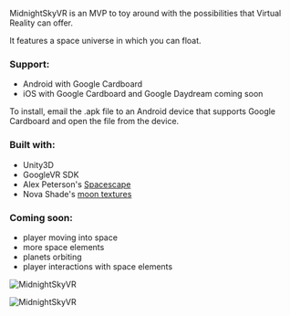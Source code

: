 MidnightSkyVR is an MVP to toy around with the possibilities that Virtual Reality can offer.

It features a space universe in which you can float.

### Support:
- Android with Google Cardboard
- iOS with Google Cardboard and Google Daydream coming soon

To install, email the .apk file to an Android device that supports Google Cardboard and open the file from the device.

### Built with:
- Unity3D
- GoogleVR SDK
- Alex Peterson's [Spacescape](http://alexcpeterson.com/spacescape/)
- Nova Shade's [moon textures](https://www.assetstore.unity3d.com/en/#!/content/48514)

### Coming soon:
- player moving into space
- more space elements
- planets orbiting
- player interactions with space elements

![MidnightSkyVR](https://pbs.twimg.com/media/C1LAIuZW8AA2Bzg.jpg)

![MidnightSkyVR](http://g.recordit.co/dzR6Awj3py.gif)


